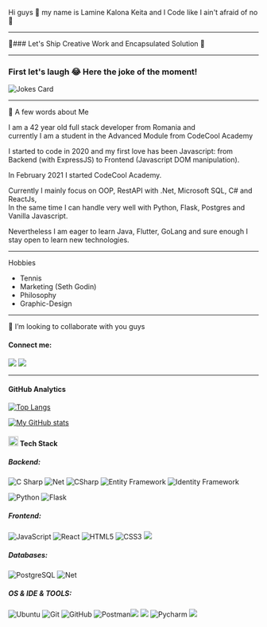  Hi guys :wave: my name is Lamine Kalona Keita and I Code like I ain't afraid of no :ghost:


---
:ship:### Let's Ship Creative Work and Encapsulated Solution :pill:

---
### First let's laugh 😂 Here the joke of the moment! 
![Jokes Card](https://readme-jokes.vercel.app/api) 

---
🧔 A few words about Me
 
 I am a 42 year old full stack developer from Romania and<br> 
currently I am a student in the Advanced Module from CodeCool Academy<br>
 
I started to code in 2020 and my first love has been Javascript: from Backend (with ExpressJS) to Frontend (Javascript DOM manipulation).
 
In February 2021 I started CodeCool Academy.
 
 Currently I mainly focus on OOP, RestAPI with .Net, Microsoft SQL, C# and ReactJs,<br>
In the same time I can handle very well with Python, Flask, Postgres and Vanilla Javascript.
 
Nevertheless I am eager to learn Java, Flutter, GoLang and sure enough I stay open to learn new technologies.
 
 -----------
 Hobbies
 
 - Tennis
 - Marketing (Seth Godin)
 - Philosophy
 - Graphic-Design
 
---
🤝 I’m looking to collaborate with you guys

#### Connect me:

<a href="https://www.linkedin.com/in/lamine-keita-6669b3233/"><img src="https://img.shields.io/badge/-LinkedIn-blue?style=flat&amp;logo=Linkedin&amp;logoColor=white&amp;link=https://www.linkedin.com/in/lamine-keita-6669b3233/"/></a> <a href="mailto:keitkalon@gmail.com"><img src="https://img.shields.io/badge/Gmail-red?style=flat&amp;logo=Gmail&amp;logoColor=white&amp;link=mailto:keitkalon@gmail.com"/></a>


---
#### GitHub Analytics


[![Top Langs](https://github-readme-stats.vercel.app/api/top-langs/?username=keitkalon&show_icons=true&theme=dark)](https://github.com/keitkalon/github-readme-stats)

[![My GitHub stats](https://github-readme-stats.vercel.app/api?username=keitkalon&layout=compact&show_icons=true&theme=dark)](https://github.com/keitkalon/github-readme-stats)



#### <img class="emoji" alt="hammer_and_wrench" height="20" width="20" src="https://github.githubassets.com/images/icons/emoji/unicode/1f6e0.png"/> Tech Stack

##### Backend:

<img src="https://img.shields.io/badge/C%23-C--Sharp-blue" alt="C Sharp" data-canonical-src="https://img.shields.io/badge/C%23-C--Sharp-blue" style="max-width: 100%;"> <img src="https://img.shields.io/badge/microsoft-.NET-blue" alt="Net" data-canonical-src="https://img.shields.io/badge/-.Net-05122A?style=flat&amp;logo=Net&amp;logoColor=FFA518" style="max-width: 100%;"> <img src="https://img.shields.io/badge/microsoft-.NET%20RestAPI-blue" alt="CSharp" data-canonical-src="https://img.shields.io/badge/-CSharp-05122A?style=flat&amp;logo=spring" style="max-width: 100%;"> <img src="https://img.shields.io/badge/microsoft-Entity%20Framework-blue" alt="Entity Framework" data-canonical-src="https://img.shields.io/badge/microsoft-Entity%20Framework-blue" style="max-width: 100%;"> <img src="https://img.shields.io/badge/microsoft-Identity%20Framework-blue" alt="Identity Framework" data-canonical-src="https://img.shields.io/badge/microsoft-Identity%20Framework-blue" style="max-width: 100%;"> 

<img src="https://camo.githubusercontent.com/d700f890e4ca8d42d9fe87fd54094705fa257f2daa1b7e115d6f1beb62290d7b/68747470733a2f2f696d672e736869656c64732e696f2f62616467652f2d507974686f6e2d3035313232413f7374796c653d666c6174266c6f676f3d707974686f6e266c6f676f436f6c6f723d626c7565" alt="Python" data-canonical-src="https://img.shields.io/badge/-Python-05122A?style=flat&amp;logo=python&amp;logoColor=blue" style="max-width: 100%;"> <img src="https://camo.githubusercontent.com/71b418f6129d084a39434f6130838c8dbe2091bd0374847828392e98158e2834/68747470733a2f2f696d672e736869656c64732e696f2f62616467652f2d466c61736b2d3035313232413f7374796c653d666c6174266c6f676f3d666c61736b" alt="Flask" data-canonical-src="https://img.shields.io/badge/-Flask-05122A?style=flat&amp;logo=flask" style="max-width: 100%;">

##### Frontend:

<img src="https://camo.githubusercontent.com/d0c771a97e130353f0c8e9badd8f4e9333a2679fb8ab091a5f70ced84f36f58a/68747470733a2f2f696d672e736869656c64732e696f2f62616467652f2d4a6176615363726970742d626c61636b3f7374796c653d666c6174266c6f676f3d6a617661736372697074" alt="JavaScript" data-canonical-src="https://img.shields.io/badge/-JavaScript-black?style=flat&amp;logo=javascript" style="max-width: 100%;"> <img src="https://camo.githubusercontent.com/4de13f63f9737ce6c7a7c6805e71b4e87ac741df4b5fa388d1ed4d2bab4867d1/68747470733a2f2f696d672e736869656c64732e696f2f62616467652f2d52656163742d626c61636b3f7374796c653d666c6174266c6f676f3d7265616374" alt="React" data-canonical-src="https://img.shields.io/badge/-React-black?style=flat&amp;logo=react" style="max-width: 100%;"> <img src="https://camo.githubusercontent.com/36e5e2c489a9692b0172a84962f265482a87b20bc2f84c84c19f8f589810d345/68747470733a2f2f696d672e736869656c64732e696f2f62616467652f2d48544d4c352d626c61636b3f7374796c653d666c6174266c6f676f3d68746d6c35266c6f676f436f6c6f723d7768697465" alt="HTML5" data-canonical-src="https://img.shields.io/badge/-HTML5-black?style=flat&amp;logo=html5&amp;logoColor=white" style="max-width: 100%;"> <img src="https://camo.githubusercontent.com/18d34e0ef3ce27cfca611216e4d77b94583b800d81df913b9e69b7cbd97c5c10/68747470733a2f2f696d672e736869656c64732e696f2f62616467652f2d4353532d626c61636b3f7374796c653d666c6174266c6f676f3d63737333" alt="CSS3" data-canonical-src="https://img.shields.io/badge/-CSS-black?style=flat&amp;logo=css3" style="max-width: 100%;"> <img src="https://img.shields.io/badge/Bootstrap-black?style=flat-square&amp;&logo=bootstrap&logoColor=white"/>

##### Databases:

<img src="https://camo.githubusercontent.com/deccb69ba790a9780d9685de4ecf3dfc04886770083089c5c413e24b97d0acb5/68747470733a2f2f696d672e736869656c64732e696f2f62616467652f2d506f737467726553514c2d3035313232413f7374796c653d666c6174266c6f676f3d706f737467726573716c" alt="PostgreSQL" data-canonical-src="https://img.shields.io/badge/-PostgreSQL-05122A?style=flat&amp;logo=postgresql" style="max-width: 100%;">  <img src="https://img.shields.io/badge/microsoft-SQL%20Server%20Management-blue" alt="Net" data-canonical-src="https://img.shields.io/badge/microsoft-SQL%20Server%20Management-blue" style="max-width: 100%;">

##### OS & IDE & TOOLS:
<img src="https://camo.githubusercontent.com/9c4bc049e33f41f122342a1714ccf872c34098a9f2c593c33c2322cf0129fa04/68747470733a2f2f696d672e736869656c64732e696f2f62616467652f2d5562756e74752d626c61636b3f7374796c653d666c61742d737175617265266c6f676f3d7562756e7475" alt="Ubuntu" data-canonical-src="https://img.shields.io/badge/-Ubuntu-black?style=flat-square&amp;logo=ubuntu" style="max-width: 100%;"> <img src="https://camo.githubusercontent.com/edd3031a0956c904634f9a394267a6ba61e9a0bb95c9512a1fbc0725b4014d03/68747470733a2f2f696d672e736869656c64732e696f2f62616467652f2d4769742d626c61636b3f7374796c653d666c61742d737175617265266c6f676f3d676974" alt="Git" data-canonical-src="https://img.shields.io/badge/-Git-black?style=flat-square&amp;logo=git" style="max-width: 100%;"> <img src="https://camo.githubusercontent.com/61247789f679ccc56aaeb938a1ad0f136d25423df6940e468ab10816c1b23cc4/68747470733a2f2f696d672e736869656c64732e696f2f62616467652f2d4769744875622d626c61636b3f7374796c653d666c61742d737175617265266c6f676f3d676974687562" alt="GitHub" data-canonical-src="https://img.shields.io/badge/-GitHub-black?style=flat-square&amp;logo=github" style="max-width: 100%;"> <img src="https://camo.githubusercontent.com/9897af8698b13a439ea1be3e3baedb994d3344a03b1ea30f85f0fa5456cddb7f/68747470733a2f2f696d672e736869656c64732e696f2f62616467652f2d506f73746d616e2d626c61636b3f7374796c653d666c61742d737175617265266c6f676f3d706f73746d616e" alt="Postman" data-canonical-src="https://img.shields.io/badge/-Postman-black?style=flat-square&amp;logo=postman" style="max-width: 100%;"><img src="https://img.shields.io/badge/Visual_Studio-black?style=flat-square&amp;&logo=visual%20studio&logoColor=blueviolet"/> <img src="https://img.shields.io/badge/Visual_Studio_Code-black?style=flat-square&amp;&logo=visual%20studio%20code&logoColor=blue"/> <img src="https://camo.githubusercontent.com/aeb356e8ee4165c43ed5e1705d51f474405495b4bbb9c3459619886756043cfe/68747470733a2f2f696d672e736869656c64732e696f2f62616467652f2d5079436861726d2d626c61636b3f7374796c653d666c61742d737175617265266c6f676f3d7079636861726d" alt="Pycharm" data-canonical-src="https://img.shields.io/badge/-PyCharm-black?style=flat-square&amp;logo=pycharm" style="max-width: 100%;"> <img src="https://img.shields.io/badge/JetBrains-black?style=flat-square&amp;&logo=JetBrains&logoColor=white">


<!--
**keitkalon/keitkalon** is a ✨ _special_ ✨ repository because its `README.md` (this file) appears on your GitHub profile.

Here are some ideas to get you started:

- 🔭 I’m currently working on ...
- 🌱 I’m currently learning ...

-
